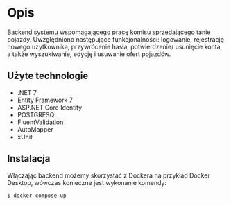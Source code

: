 # Opis

Backend systemu wspomagającego pracę komisu sprzedającego tanie pojazdy. Uwzględniono następujące funkcjonalności: logowanie, rejestrację nowego użytkownika, przywrócenie hasła, potwierdzenie/ usunięcie konta, a także wyszukiwanie, edycję i usuwanie ofert pojazdów.

## Użyte technologie

* .NET 7
* Entity Framework 7
* ASP.NET Core Identity
* POSTGRESQL
* FluentValidation
* AutoMapper
* xUnit


## Instalacja
Włączając backend możemy skorzystać z Dockera na przykład Docker Desktop, wówczas konieczne jest wykonanie komendy:

```bash
$ docker compose up
```